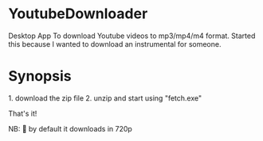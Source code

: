 # YoutubeDownloader
Desktop App To download Youtube videos to mp3/mp4/m4 format. Started this because I wanted to download an instrumental for someone.
<h1>Synopsis</h1>
1. download the zip file
2. unzip and start using "fetch.exe"

That's it!

NB: :construction: by default it downloads in 720p
